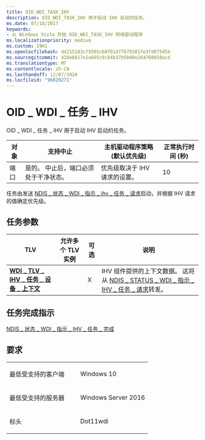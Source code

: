 ```yaml
---
title: OID_WDI_TASK_IHV
description: OID_WDI_TASK_IHV 用于启动 IHV 启动的任务。
ms.date: 07/18/2017
keywords:
- 从 Windows Vista 开始 OID_WDI_TASK_IHV 网络驱动程序
ms.localizationpriority: medium
ms.custom: 19H1
ms.openlocfilehash: d4215183cf9505cb8f01d77679381fe3fd075d5b
ms.sourcegitcommit: 418e6617e2a695c9cb4b37b5b60e264760858acd
ms.translationtype: MT
ms.contentlocale: zh-CN
ms.lasthandoff: 12/07/2020
ms.locfileid: "96829271"
---
```

# <a name="oid_wdi_task_ihv"></a>OID \_ WDI \_ 任务 \_ IHV


OID \_ WDI \_ 任务 \_ IHV 用于启动 IHV 启动的任务。

| 对象 | 支持中止                                           | 主机驱动程序策略 (默认优先级)        | 正常执行时间 (秒)  |
|--------|---------------------------------------------------------|---------------------------------------------|---------------------------------|
| 端口   | 是的。 中止后，端口必须处于干净状态。 | 优先级取决于 IHV 请求的设置。 | 10                              |

 

任务由发送 [NDIS \_ 状态 \_ WDI \_ 指示 \_ ihv \_ 任务 \_ 请求](ndis-status-wdi-indication-ihv-task-request.md)启动，并根据 IHV 请求的值确定优先级。

## <a name="task-parameters"></a>任务参数


| TLV                                                                                  | 允许多个 TLV 实例 | 可选 | 说明                                                                                                                                                                   |
|--------------------------------------------------------------------------------------|--------------------------------|----------|-------------------------------------------------------------------------------------------------------------------------------------------------------------------------------|
| [**WDI \_ TLV \_ IHV \_ 任务 \_ 设备 \_ 上下文**](./wdi-tlv-ihv-task-device-context.md) |                                | X        | IHV 组件提供的上下文数据。 这将从 [NDIS \_ STATUS \_ WDI \_ 指示 \_ IHV \_ 任务 \_ 请求](ndis-status-wdi-indication-ihv-task-request.md)转发。 |

 

## <a name="task-completion-indication"></a>任务完成指示


[NDIS \_ 状态 \_ WDI \_ 指示 \_ IHV \_ 任务 \_ 完成](ndis-status-wdi-indication-ihv-task-complete.md)

<a name="requirements"></a>要求
------------

<table>
<colgroup>
<col width="50%" />
<col width="50%" />
</colgroup>
<tbody>
<tr class="odd">
<td><p>最低受支持的客户端</p></td>
<td><p>Windows 10</p></td>
</tr>
<tr class="even">
<td><p>最低受支持的服务器</p></td>
<td><p>Windows Server 2016</p></td>
</tr>
<tr class="odd">
<td><p>标头</p></td>
<td>Dot11wdi</td>
</tr>
</tbody>
</table>

 


